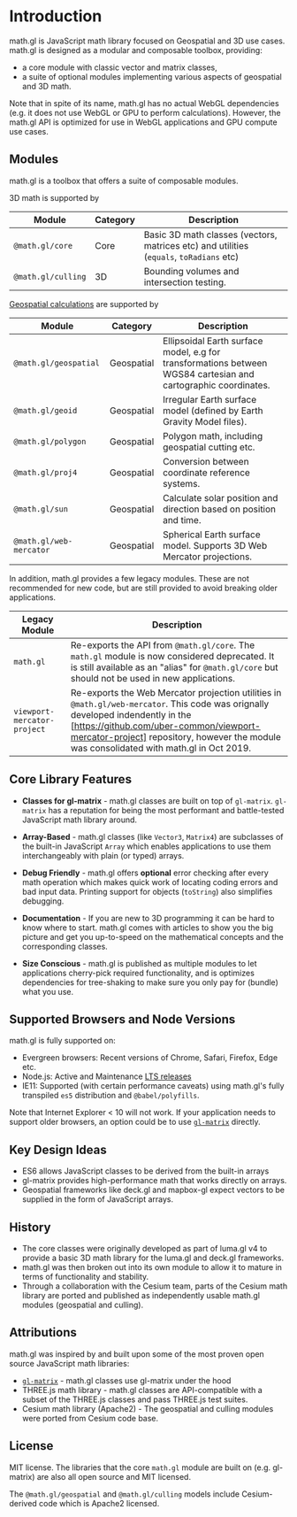 # Introduction

math.gl is JavaScript math library focused on Geospatial and 3D use cases. math.gl is designed as a modular and composable toolbox, providing:

- a core module with classic vector and matrix classes,
- a suite of optional modules implementing various aspects of geospatial and 3D math.

Note that in spite of its name, math.gl has no actual WebGL dependencies (e.g. it does not use WebGL or GPU to perform calculations). However, the math.gl API is optimized for use in WebGL applications and GPU compute use cases.

## Modules

math.gl is a toolbox that offers a suite of composable modules.

3D math is supported by

| Module             | Category | Description                                                                             |
| ------------------ | -------- | --------------------------------------------------------------------------------------- |
| `@math.gl/core`    | Core     | Basic 3D math classes (vectors, matrices etc) and utilities (`equals`, `toRadians` etc) |
| `@math.gl/culling` | 3D       | Bounding volumes and intersection testing.                                              |

[Geospatial calculations](docs/user-guide/geospatial-models) are supported by

| Module                  | Category   | Description                                                                                                    |
| ----------------------- | ---------- | -------------------------------------------------------------------------------------------------------------- |
| `@math.gl/geospatial`   | Geospatial | Ellipsoidal Earth surface model, e.g for transformations between WGS84 cartesian and cartographic coordinates. |
| `@math.gl/geoid`        | Geospatial | Irregular Earth surface model (defined by Earth Gravity Model files).                                          |
| `@math.gl/polygon`      | Geospatial | Polygon math, including geospatial cutting etc.                                                                |
| `@math.gl/proj4`        | Geospatial | Conversion between coordinate reference systems.                                                               |
| `@math.gl/sun`          | Geospatial | Calculate solar position and direction based on position and time.                                             |
| `@math.gl/web-mercator` | Geospatial | Spherical Earth surface model. Supports 3D Web Mercator projections.                                           |

In addition, math.gl provides a few legacy modules. These are not recommended for new code, but are still provided to avoid breaking older applications.

| Legacy Module               | Description                                                                                                                                                                                                                                                            |
| --------------------------- | ---------------------------------------------------------------------------------------------------------------------------------------------------------------------------------------------------------------------------------------------------------------------- |
| `math.gl`                   | Re-exports the API from `@math.gl/core`. The `math.gl` module is now considered deprecated. It is still available as an "alias" for `@math.gl/core` but should not be used in new applications.                                                                        |
| `viewport-mercator-project` | Re-exports the Web Mercator projection utilities in `@math.gl/web-mercator`. This code was orignally developed indendently in the [https://github.com/uber-common/viewport-mercator-project] repository, however the module was consolidated with math.gl in Oct 2019. |

## Core Library Features

- **Classes for gl-matrix** - math.gl classes are built on top of `gl-matrix`. `gl-matrix` has a reputation for being the most performant and battle-tested JavaScript math library around.

- **Array-Based** - math.gl classes (like `Vector3`, `Matrix4`) are subclasses of the built-in JavaScript `Array` which enables applications to use them interchangeably with plain (or typed) arrays.

- **Debug Friendly** - math.gl offers **optional** error checking after every math operation which makes quick work of locating coding errors and bad input data. Printing support for objects (`toString`) also simplifies debugging.

- **Documentation** - If you are new to 3D programming it can be hard to know where to start. math.gl comes with articles to show you the big picture and get you up-to-speed on the mathematical concepts and the corresponding classes.

- **Size Conscious** - math.gl is published as multiple modules to let applications cherry-pick required functionality, and is optimizes dependencies for tree-shaking to make sure you only pay for (bundle) what you use.

## Supported Browsers and Node Versions

math.gl is fully supported on:

- Evergreen browsers: Recent versions of Chrome, Safari, Firefox, Edge etc.
- Node.js: Active and Maintenance [LTS releases](https://nodejs.org/en/about/releases/)
- IE11: Supported (with certain performance caveats) using math.gl's fully transpiled `es5` distribution and `@babel/polyfills`.

Note that Internet Explorer < 10 will not work. If your application needs to support older browsers, an option could be to use [`gl-matrix`](http://glmatrix.net/) directly.

## Key Design Ideas

- ES6 allows JavaScript classes to be derived from the built-in arrays
- gl-matrix provides high-performance math that works directly on arrays.
- Geospatial frameworks like deck.gl and mapbox-gl expect vectors to be supplied in the form of JavaScript arrays.

## History

- The core classes were originally developed as part of luma.gl v4 to provide a basic 3D math library for the luma.gl and deck.gl frameworks.
- math.gl was then broken out into its own module to allow it to mature in terms of functionality and stability.
- Through a collaboration with the Cesium team, parts of the Cesium math library are ported and published as independently usable math.gl modules (geospatial and culling).

## Attributions

math.gl was inspired by and built upon some of the most proven open source JavaScript math libraries:

- [`gl-matrix`](http://glmatrix.net/) - math.gl classes use gl-matrix under the hood
- THREE.js math library - math.gl classes are API-compatible with a subset of the THREE.js classes and pass THREE.js test suites.
- Cesium math library (Apache2) - The geospatial and culling modules were ported from Cesium code base.

## License

MIT license. The libraries that the core `math.gl` module are built on (e.g. gl-matrix) are also all open source and MIT licensed.

The `@math.gl/geospatial` and `@math.gl/culling` models include Cesium-derived code which is Apache2 licensed.
